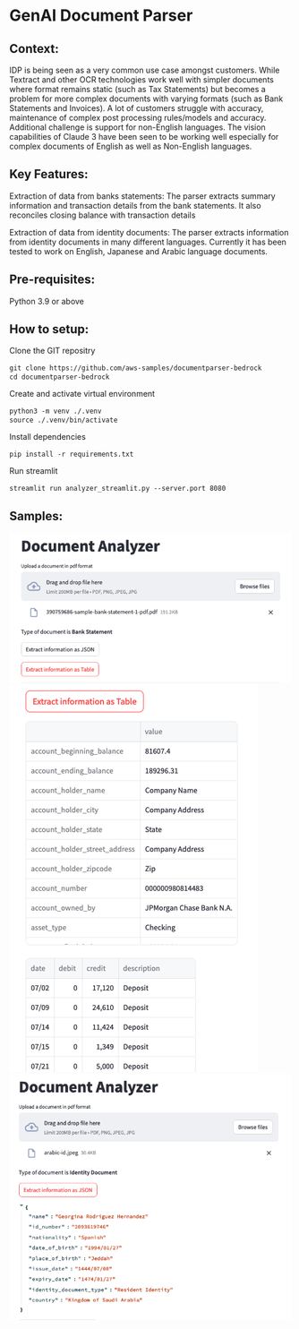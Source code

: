 
# GenAI Document Parser


## Context: 
IDP is being seen as a very common use case amongst customers. While Textract and other OCR technologies work well with simpler documents where format remains static (such as Tax Statements) but becomes a problem for more complex documents with varying formats (such as Bank Statements and Invoices). A lot of customers struggle with accuracy, maintenance of complex post processing rules/models and accuracy. Additional challenge is support for non-English languages. The vision capabilities of Claude 3 have been seen to be working well especially for complex documents of English as well as Non-English languages.
 
 
## Key Features:
Extraction of data from banks statements: The parser extracts summary information and transaction details from the bank statements. It also reconciles closing balance with transaction details

Extraction of data from identity documents: The parser extracts information from identity documents in many different languages. Currently it has been tested to work on English, Japanese and Arabic language documents.


## Pre-requisites:
Python 3.9 or above


## How to setup:
Clone the GIT repositry

```
git clone https://github.com/aws-samples/documentparser-bedrock
cd documentparser-bedrock
```

Create and activate virtual environment  
```
python3 -m venv ./.venv
source ./.venv/bin/activate
```

Install dependencies
```
pip install -r requirements.txt
```

Run streamlit
```
streamlit run analyzer_streamlit.py --server.port 8080
```


## Samples:
![Image1](/static/extraction-screenshot1.png)
![Image2](/static/extraction-screenshot2.png)
![Image3](/static/extraction-screenshot3.png)
